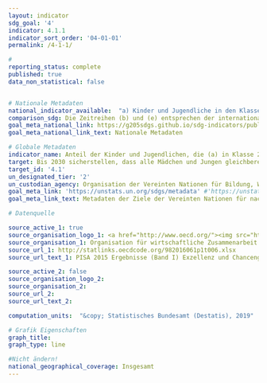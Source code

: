 ```yaml
---
layout: indicator
sdg_goal: '4'
indicator: 4.1.1
indicator_sort_order: '04-01-01'
permalink: /4-1-1/

#
reporting_status: complete
published: true
data_non_statistical: false


# Nationale Metadaten
national_indicator_available:  "a) Kinder und Jugendliche in den Klassen 2/3 mit einem Mindestleistungsniveau in: Lesen (i) Mathematik (ii) <br> b) Kinder und Jugendliche am Ende der Grundschule mit einem Mindestleistungsniveau in: Lesen (i) Mathematik (ii) <br> c) Kinder und Jugendliche am Ende der Sekundarstufe I mit einem Mindestleistungsniveau in: Lesen (i) Mathematik (ii)"
comparison_sdg: Die Zeitreihen (b) und (e) entsprechen der internationalen Metadatenbeschreibung.
goal_meta_national_link: https://g205sdgs.github.io/sdg-indicators/public/MetaDe/4.1.1.pdf
goal_meta_national_link_text: Nationale Metadaten

# Globale Metadaten
indicator_name: Anteil der Kinder und Jugendlichen, die (a) in Klasse 2/3; (b) am Ende der Grundschule; und (c) am Ende der Sekundarstufe I ein Mindestleistungsniveau in (i) Lesen und (ii) Mathematik erreichen, nach Geschlecht
target: Bis 2030 sicherstellen, dass alle Mädchen und Jungen gleichberechtigt eine kostenlose und hochwertige Grund- und Sekundarschulbildung abschließen, die zu brauchbaren und effektiven Lernergebnissen führt
target_id: '4.1'
un_designated_tier: '2'
un_custodian_agency: Organisation der Vereinten Nationen für Bildung, Wissenschaft und Kultur - Statistische Behörde (UNESCO-UIS)
goal_meta_link: 'https://unstats.un.org/sdgs/metadata' #'https://unstats.un.org/sdgs/metadata/files/Metadata-04-01-01A.pdf'
goal_meta_link_text: Metadaten der Ziele der Vereinten Nationen für nachhaltige Entwicklung

# Datenquelle

source_active_1: true
source_organisation_logo_1: <a href="http://www.oecd.org/"><img src="https://g205sdgs.github.io/sdg-indicators/public/logos/oecd.png" alt="Logo OECD" /></a>
source_organisation_1: Organisation für wirtschaftliche Zusammenarbeit und Entwicklung (OECD)
source_url_1: http://statlinks.oecdcode.org/982016061p1t006.xlsx
source_url_text_1: PISA 2015 Ergebnisse (Band I) Exzellenz und Chancengerechtigkeit in der Bildung

source_active_2: false
source_organisation_logo_2:
source_organisation_2:
source_url_2:
source_url_text_2:

computation_units:  "&copy; Statistisches Bundesamt (Destatis), 2019"

# Grafik Eigenschaften
graph_title:
graph_type: line

#Nicht ändern!
national_geographical_coverage: Insgesamt
---
```

